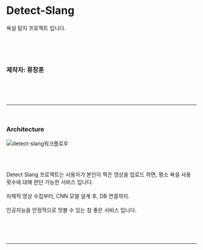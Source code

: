 # Detect-Slang
욕설 탐지 프로젝트 입니다.

</br>
</br>
</br>

### 제작자: 류창훈

</br>
</br>
</br>

---

</br>


### Architecture

![detect-slang워크플로우](https://github.com/SKHU-AI-2/Detect-Slang-toy-Project/assets/107829554/aa9ad1e4-a9bd-4e0c-a00e-c7c18ea4952a)


</br>
</br>

Detect Slang 프로젝트는 사용자가 본인이 찍은 영상을 업로드 하면, 평소 욕설 사용 횟수에 대해 판단 가능한 서비스 입니다. </br></br>
자체적 영상 수집부터, CNN 모델 설계 후, DB 연결까지.
</br>
</br>
인공지능을 안정적으로 맛볼 수 있는 참 좋은 서비스 입니다.

</br>
</br>


</br>

---
</br>


</br>
</br>
